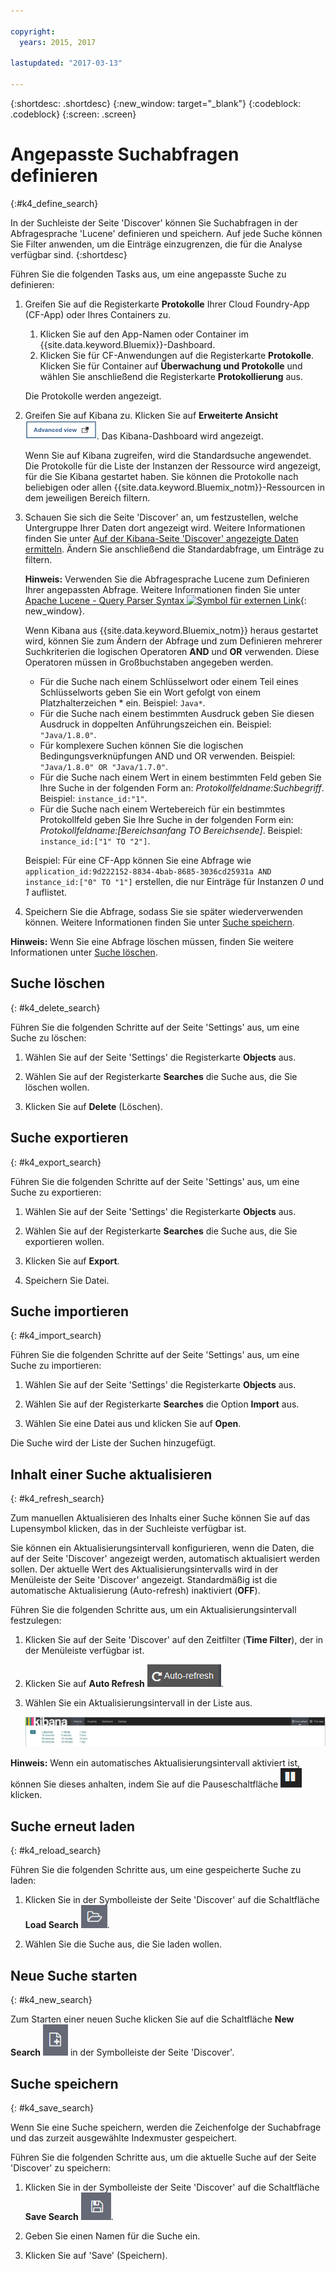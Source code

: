 ```yaml
---

copyright:
  years: 2015, 2017

lastupdated: "2017-03-13"

---
```



{:shortdesc: .shortdesc}
{:new_window: target="_blank"}
{:codeblock: .codeblock}
{:screen: .screen}

# Angepasste Suchabfragen definieren
{:#k4_define_search}

In der Suchleiste der Seite 'Discover' können Sie Suchabfragen in der Abfragesprache 'Lucene' definieren und speichern. Auf jede Suche können Sie Filter anwenden, um die Einträge einzugrenzen, die für die Analyse verfügbar sind.
{:shortdesc}

Führen Sie die folgenden Tasks aus, um eine angepasste Suche zu definieren: 

1. Greifen Sie auf die Registerkarte **Protokolle** Ihrer Cloud Foundry-App (CF-App) oder Ihres Containers zu. 

    1. Klicken Sie auf den App-Namen oder Container im {{site.data.keyword.Bluemix}}-Dashboard.
    2. Klicken Sie für CF-Anwendungen auf die Registerkarte **Protokolle**. Klicken Sie für Container auf **Überwachung und Protokolle** und wählen Sie anschließend die Registerkarte **Protokollierung** aus.
    
    Die Protokolle werden angezeigt.

2. Greifen Sie auf Kibana zu. Klicken Sie auf **Erweiterte Ansicht** ![Link für erweiterte Ansicht](images/logging_advanced_view.jpg "Link für Erweiterte Ansicht"). Das Kibana-Dashboard wird angezeigt.

    Wenn Sie auf Kibana zugreifen, wird die Standardsuche angewendet. Die Protokolle für die Liste der Instanzen der Ressource wird angezeigt, für die Sie Kibana gestartet haben. Sie können die Protokolle nach beliebigen oder allen {{site.data.keyword.Bluemix_notm}}-Ressourcen in dem jeweiligen Bereich filtern.

3. Schauen Sie sich die Seite 'Discover' an, um festzustellen, welche Untergruppe Ihrer Daten dort angezeigt wird. Weitere Informationen finden Sie unter [Auf der Kibana-Seite 'Discover' angezeigte Daten ermitteln](logging_kibana_analize_logs_interactively.html#k4_identify_data). Ändern Sie anschließend die Standardabfrage, um Einträge zu filtern.

    **Hinweis:** Verwenden Sie die Abfragesprache Lucene zum Definieren Ihrer angepassten Abfrage. Weitere Informationen finden Sie unter [Apache Lucene - Query Parser Syntax  ![Symbol für externen Link](../../../icons/launch-glyph.svg "Symbol für externen Link")](https://lucene.apache.org/core/2_9_4/queryparsersyntax.html){: new_window}.
    
    Wenn Kibana aus {{site.data.keyword.Bluemix_notm}} heraus gestartet wird, können Sie zum Ändern der Abfrage und zum Definieren mehrerer Suchkriterien die logischen Operatoren **AND** und **OR** verwenden. Diese Operatoren müssen in Großbuchstaben angegeben werden.    
    
    * Für die Suche nach einem Schlüsselwort oder einem Teil eines Schlüsselworts geben Sie ein Wort gefolgt von einem Platzhalterzeichen \* ein. Beispiel: `Java*`. 
    * Für die Suche nach einem bestimmten Ausdruck geben Sie diesen Ausdruck in doppelten Anführungszeichen ein. Beispiel: `"Java/1.8.0"`.
    * Für komplexere Suchen können Sie die logischen Bedingungsverknüpfungen AND und OR verwenden. Beispiel: `"Java/1.8.0" OR "Java/1.7.0"`.
    * Für die Suche nach einem Wert in einem bestimmten Feld geben Sie Ihre Suche in der folgenden Form an: *Protokollfeldname:Suchbegriff*. Beispiel: `instance_id:"1"`.
    * Für die Suche nach einem Wertebereich für ein bestimmtes Protokollfeld geben Sie Ihre Suche in der folgenden Form ein: *Protokollfeldname:[Bereichsanfang TO Bereichsende]*. Beispiel: `instance_id:["1" TO "2"]`.

     Beispiel: Für eine CF-App können Sie eine Abfrage wie `application_id:9d222152-8834-4bab-8685-3036cd25931a AND instance_id:["0" TO "1"]` erstellen, die nur Einträge für Instanzen *0* und *1* auflistet. 

4. Speichern Sie die Abfrage, sodass Sie sie später wiederverwenden können. Weitere Informationen finden Sie unter [Suche speichern](logging_kibana_filtering_logs.html#k4_save_search). 

**Hinweis:** Wenn Sie eine Abfrage löschen müssen, finden Sie weitere Informationen unter [Suche löschen](logging_kibana_filtering_logs.html#k4_delete_search).



## Suche löschen
{: #k4_delete_search}

Führen Sie die folgenden Schritte auf der Seite 'Settings' aus, um eine Suche zu löschen:

1. Wählen Sie auf der Seite 'Settings' die Registerkarte **Objects** aus.

2. Wählen Sie auf der Registerkarte **Searches** die Suche aus, die Sie löschen wollen.

3. Klicken Sie auf **Delete** (Löschen).


## Suche exportieren
{: #k4_export_search}

Führen Sie die folgenden Schritte auf der Seite 'Settings' aus, um eine Suche zu exportieren:

1. Wählen Sie auf der Seite 'Settings' die Registerkarte **Objects** aus.

2. Wählen Sie auf der Registerkarte **Searches** die Suche aus, die Sie exportieren wollen.

3. Klicken Sie auf **Export**.

4. Speichern Sie Datei.

 
## Suche importieren
{: #k4_import_search}

Führen Sie die folgenden Schritte auf der Seite 'Settings' aus, um eine Suche zu importieren:

1. Wählen Sie auf der Seite 'Settings' die Registerkarte **Objects** aus.

2. Wählen Sie auf der Registerkarte **Searches** die Option **Import** aus.

3. Wählen Sie eine Datei aus und klicken Sie auf **Open**.

Die Suche wird der Liste der Suchen hinzugefügt.

## Inhalt einer Suche aktualisieren
{: #k4_refresh_search}

Zum manuellen Aktualisieren des Inhalts einer Suche können Sie auf das Lupensymbol klicken, das in der Suchleiste verfügbar ist. 

Sie können ein Aktualisierungsintervall konfigurieren, wenn die Daten, die auf der Seite 'Discover' angezeigt werden, automatisch aktualisiert werden sollen. Der aktuelle Wert des Aktualisierungsintervalls wird in der Menüleiste der Seite 'Discover' angezeigt. Standardmäßig ist die automatische Aktualisierung (Auto-refresh) inaktiviert (**OFF**).

Führen Sie die folgenden Schritte aus, um ein Aktualisierungsintervall festzulegen:

1. Klicken Sie auf der Seite 'Discover' auf den Zeitfilter (**Time Filter**), der in der Menüleiste verfügbar ist.

2. Klicken Sie auf **Auto Refresh** ![Automatische Aktualisierung](images/k4_auto_refresh_icon.jpg "Automatische Aktualisierung").

3. Wählen Sie ein Aktualisierungsintervall in der Liste aus. 

    ![Optionen für Aktualisierungsintervall](images/k4_change_autorefresh.jpg "Optionen für Aktualisierungsintervall")


**Hinweis:** Wenn ein automatisches Aktualisierungsintervall aktiviert ist, können Sie dieses anhalten, indem Sie auf die Pauseschaltfläche ![Pause](images/k4_auto_refresh_pause_icon.jpg "Pause") klicken.


## Suche erneut laden
{: #k4_reload_search}

Führen Sie die folgenden Schritte aus, um eine gespeicherte Suche zu laden:

1. Klicken Sie in der Symbolleiste der Seite 'Discover' auf die Schaltfläche **Load Search** ![Suche laden](images/k4_load_icon.jpg "Suche laden").

2. Wählen Sie die Suche aus, die Sie laden wollen. 

## Neue Suche starten
{: #k4_new_search}

Zum Starten einer neuen Suche klicken Sie auf die Schaltfläche **New Search** ![Neue Suche](images/k4_new_search_icon.jpg "New search") in der Symbolleiste der Seite 'Discover'.

## Suche speichern 
{: #k4_save_search}

Wenn Sie eine Suche speichern, werden die Zeichenfolge der Suchabfrage und das zurzeit ausgewählte Indexmuster gespeichert.

Führen Sie die folgenden Schritte aus, um die aktuelle Suche auf der Seite 'Discover' zu speichern:

1. Klicken Sie in der Symbolleiste der Seite 'Discover' auf die Schaltfläche **Save Search** ![Suche speichern](images/k4_save_search_icon.jpg "Suche speichern").

2. Geben Sie einen Namen für die Suche ein.

3. Klicken Sie auf 'Save' (Speichern). 
